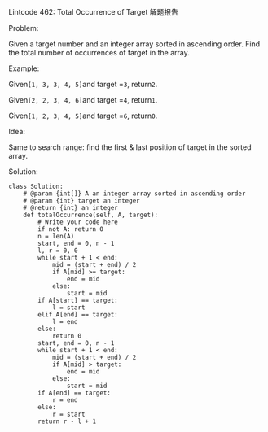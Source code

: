 Lintcode 462: Total Occurrence of Target 解题报告

Problem:

Given a target number and an integer array sorted in ascending order. Find the total number of occurrences of target in the array.

Example:

Given`[1, 3, 3, 4, 5]`and target =`3`, return`2`.

Given`[2, 2, 3, 4, 6]`and target =`4`, return`1`.

Given`[1, 2, 3, 4, 5]`and target =`6`, return`0`.

Idea:

Same to search range: find the first & last position of target in the sorted array.

Solution:

```
class Solution:
    # @param {int[]} A an integer array sorted in ascending order
    # @param {int} target an integer
    # @return {int} an integer
    def totalOccurrence(self, A, target):
        # Write your code here
        if not A: return 0
        n = len(A)
        start, end = 0, n - 1
        l, r = 0, 0
        while start + 1 < end:
            mid = (start + end) / 2
            if A[mid] >= target:
                end = mid
            else:
                start = mid
        if A[start] == target:
            l = start
        elif A[end] == target:
            l = end
        else:
            return 0
        start, end = 0, n - 1
        while start + 1 < end:
            mid = (start + end) / 2
            if A[mid] > target:
                end = mid
            else:
                start = mid
        if A[end] == target:
            r = end
        else:
            r = start
        return r - l + 1
```



